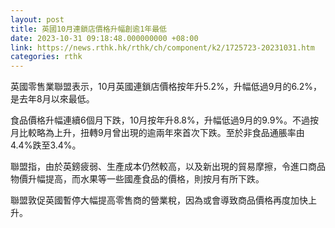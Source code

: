 ```yaml
---
layout: post
title: 英國10月連鎖店價格升幅創逾1年最低
date: 2023-10-31 09:18:48.000000000 +08:00
link: https://news.rthk.hk/rthk/ch/component/k2/1725723-20231031.htm
categories: rthk
---
```


英國零售業聯盟表示，10月英國連鎖店價格按年升5.2%，升幅低過9月的6.2%，是去年8月以來最低。

食品價格升幅連續6個月下跌，10月按年升8.8%，升幅低過9月的9.9%。不過按月比較略為上升，扭轉9月曾出現的逾兩年來首次下跌。至於非食品通脹率由4.4%跌至3.4%。

聯盟指，由於英鎊疲弱、生產成本仍然較高，以及新出現的貿易摩擦，令進口商品物價升幅提高，而水果等一些國產食品的價格，則按月有所下跌。

聯盟敦促英國暫停大幅提高零售商的營業稅，因為或會導致商品價格再度加快上升。
